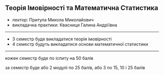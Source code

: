 ## Теорія Імовірності та Математична Статистика

- лектор: Притула Микола Миколайович
- викладачка практики: Квасниця Галина Андріївна
---
- 3 семестр буде викладатися теорія імовірності
- 4 семестр будуть викладатися основи математичної статистики
---
кожен семестр буде по іспиту на 50 балів

за семестр буде або 2 модулі по 25 балів, або 3 по 15, 10 і 25 балів

